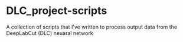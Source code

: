 # DLC_project-scripts
A collection of scripts that I've written to process output data from the DeepLabCut (DLC) neuaral network
